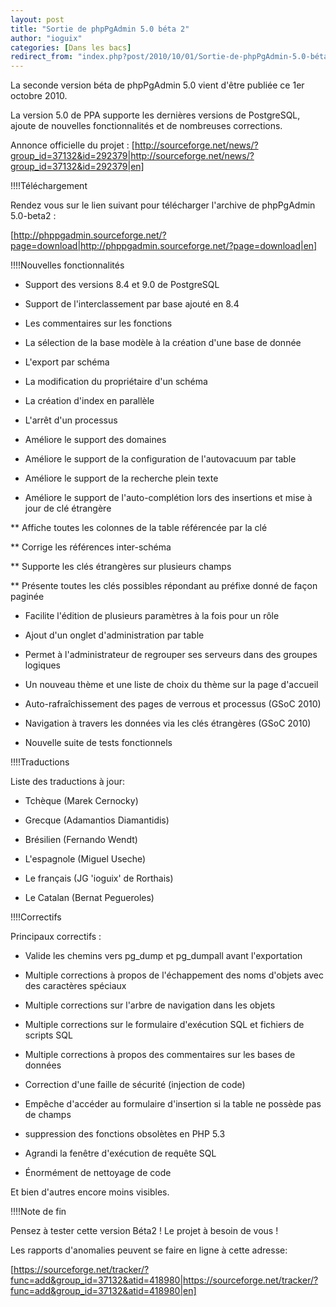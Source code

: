 ```yaml
---
layout: post
title: "Sortie de phpPgAdmin 5.0 béta 2"
author: "ioguix"
categories: [Dans les bacs]
redirect_from: "index.php?post/2010/10/01/Sortie-de-phpPgAdmin-5.0-béta-2"
---
```





<!--more-->


La seconde version béta de phpPgAdmin 5.0 vient d'être publiée ce 1er octobre 2010.



La version 5.0 de PPA supporte les dernières versions de PostgreSQL, ajoute de nouvelles fonctionnalités et de nombreuses corrections.



Annonce officielle du projet : [http://sourceforge.net/news/?group_id=37132&id=292379|http://sourceforge.net/news/?group_id=37132&id=292379|en]





!!!!Téléchargement



Rendez vous sur le lien suivant pour télécharger l'archive de phpPgAdmin 5.0-beta2 :



[http://phppgadmin.sourceforge.net/?page=download|http://phppgadmin.sourceforge.net/?page=download|en]





!!!!Nouvelles fonctionnalités



* Support des versions 8.4 et 9.0 de PostgreSQL

* Support de l'interclassement par base ajouté en 8.4

* Les commentaires sur les fonctions

* La sélection de la base modèle à la création d'une base de donnée

* L'export par schéma

* La modification du propriétaire d'un schéma

* La création d'index en parallèle

* L'arrêt d'un processus

* Améliore le support des domaines

* Améliore le support de la configuration de l'autovacuum par table

* Améliore le support de la recherche plein texte

* Améliore le support de l'auto-complétion lors des insertions et mise à jour de clé étrangère

** Affiche toutes les colonnes de la table référencée par la clé

** Corrige les références inter-schéma

** Supporte les clés étrangères sur plusieurs champs

** Présente toutes les clés possibles répondant au préfixe donné de façon paginée

* Facilite l'édition de plusieurs paramètres à la fois pour un rôle

* Ajout d'un onglet d'administration par table

* Permet à l'administrateur de regrouper ses serveurs dans des groupes logiques

* Un nouveau thème et une liste de choix du thème sur la page d'accueil

* Auto-rafraîchissement des pages de verrous et processus (GSoC 2010)

* Navigation à travers les données via les clés étrangères (GSoC 2010)

* Nouvelle suite de tests fonctionnels





!!!!Traductions



Liste des traductions à jour:



* Tchèque (Marek Cernocky)

* Grecque (Adamantios Diamantidis)

* Brésilien (Fernando Wendt)

* L'espagnole (Miguel Useche)

* Le français (JG 'ioguix' de Rorthais)

* Le Catalan (Bernat Pegueroles)





!!!!Correctifs



Principaux correctifs :



* Valide les chemins vers pg_dump et pg_dumpall avant l'exportation

* Multiple corrections à propos de l'échappement des noms d'objets avec des caractères spéciaux

* Multiple corrections sur l'arbre de navigation dans les objets

* Multiple corrections sur le formulaire d'exécution SQL et fichiers de scripts SQL

* Multiple corrections à propos des commentaires sur les bases de données

* Correction d'une faille de sécurité (injection de code)

* Empêche d'accéder au formulaire d'insertion si la table ne possède pas de champs

* suppression des fonctions obsolètes en PHP 5.3

* Agrandi la fenêtre d'exécution de requête SQL

* Énormément de nettoyage de code



Et bien d'autres encore moins visibles.



!!!!Note de fin



Pensez à tester cette version Béta2 ! Le projet à besoin de vous !



Les rapports d'anomalies peuvent se faire en ligne à cette adresse:



[https://sourceforge.net/tracker/?func=add&group_id=37132&atid=418980|https://sourceforge.net/tracker/?func=add&group_id=37132&atid=418980|en]
